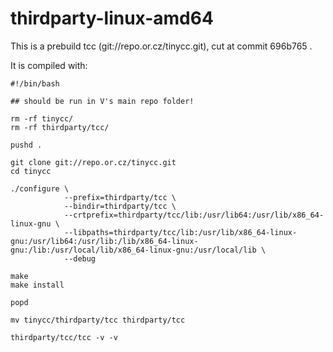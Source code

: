 # thirdparty-linux-amd64

This is a prebuild tcc (git://repo.or.cz/tinycc.git), cut at commit 696b765 .

It is compiled with:

```shell
#!/bin/bash

## should be run in V's main repo folder!

rm -rf tinycc/
rm -rf thirdparty/tcc/

pushd .

git clone git://repo.or.cz/tinycc.git
cd tinycc

./configure \
            --prefix=thirdparty/tcc \
            --bindir=thirdparty/tcc \
            --crtprefix=thirdparty/tcc/lib:/usr/lib64:/usr/lib/x86_64-linux-gnu \
            --libpaths=thirdparty/tcc/lib:/usr/lib/x86_64-linux-gnu:/usr/lib64:/usr/lib:/lib/x86_64-linux-gnu:/lib:/usr/local/lib/x86_64-linux-gnu:/usr/local/lib \
            --debug
            
make
make install

popd

mv tinycc/thirdparty/tcc thirdparty/tcc

thirdparty/tcc/tcc -v -v

```

